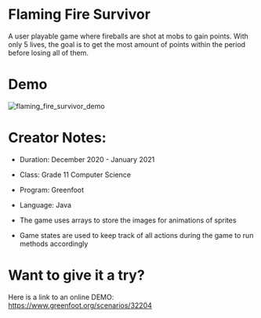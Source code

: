 # Flaming Fire Survivor
A user playable game where fireballs are shot at mobs to gain points. With only 5 lives, the goal is to get the most amount of points within the period before losing all of them.

# Demo
![flaming_fire_survivor_demo](https://github.com/yurkuul/flaming_fire_survivor/assets/95185447/21378306-7c5c-4aa5-895b-b90c336c0bf7)

# Creator Notes:
- Duration: December 2020 - January 2021
- Class: Grade 11 Computer Science
- Program: Greenfoot
- Language: Java

- The game uses arrays to store the images for animations of sprites
- Game states are used to keep track of all actions during the game to run methods accordingly

# Want to give it a try?
Here is a link to an online DEMO: https://www.greenfoot.org/scenarios/32204